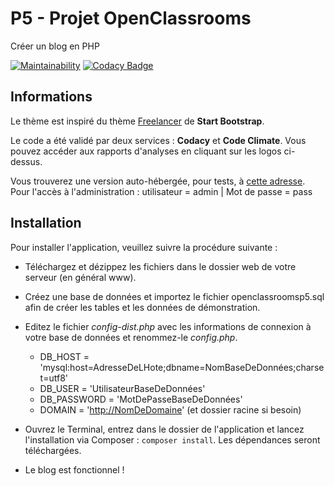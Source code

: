 # P5 - Projet OpenClassrooms
Créer un blog en PHP

[![Maintainability](https://api.codeclimate.com/v1/badges/a9963fd0bface3304e48/maintainability)](https://codeclimate.com/github/dbourni/OpenClassrooms_P5/maintainability)
[![Codacy Badge](https://api.codacy.com/project/badge/Grade/84fb41cadbe14eb596fe818f8e60cb9a)](https://www.codacy.com/app/dbourni/OpenClassrooms_P5?utm_source=github.com&amp;utm_medium=referral&amp;utm_content=dbourni/OpenClassrooms_P5&amp;utm_campaign=Badge_Grade)

## Informations
Le thème est inspiré du thème [Freelancer](https://startbootstrap.com/themes/freelancer/) de **Start Bootstrap**.

Le code a été validé par deux services : **Codacy** et **Code Climate**. Vous pouvez accéder aux rapports d'analyses en cliquant sur les logos ci-dessus.

Vous trouverez une version auto-hébergée, pour tests, à [cette adresse](http://p5.bournisien.net). Pour l'accès à l'administration : utilisateur = admin | Mot de passe = pass

## Installation
Pour installer l'application, veuillez suivre la procédure suivante :
*  Téléchargez et dézippez les fichiers dans le dossier web de votre serveur (en général www).

*  Créez une base de données et importez le fichier openclassroomsp5.sql afin de créer les tables et les données de démonstration.

*  Editez le fichier *config-dist.php* avec les informations de connexion à votre base de données et renommez-le *config.php*.
    *  DB_HOST = 'mysql:host=AdresseDeLHote;dbname=NomBaseDeDonnées;charset=utf8'
    *  DB_USER = 'UtilisateurBaseDeDonnées'
    *  DB_PASSWORD = 'MotDePasseBaseDeDonnées'
    *  DOMAIN = '<http://NomDeDomaine>' (et dossier racine si besoin)
    
*  Ouvrez le Terminal, entrez dans le dossier de l'application et lancez l'installation via Composer : 
    ``composer install``. Les dépendances seront téléchargées.
    
*  Le blog est fonctionnel !